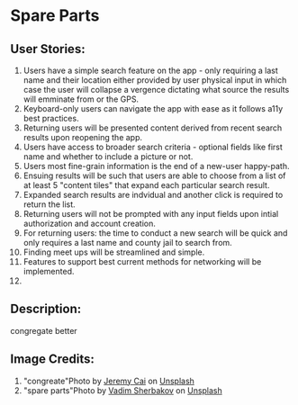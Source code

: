 # Spare Parts

## User Stories:
1. Users have a simple search feature on the app - only requiring a last name and their location either provided by user physical input in which case the user will collapse a vergence dictating what source the results will emminate from or the GPS.
2. Keyboard-only users can navigate the app with ease as it follows a11y best practices.
3. Returning users  will be presented content derived from recent search results upon reopening the app.
4. Users have access to broader search criteria - optional fields like first name and whether to include a picture or not.
5. Users most fine-grain information is the end of a new-user happy-path.
6. Ensuing results will be such that users are able to choose from a list of at least 5 "content tiles" that expand each particular search result.
6. Expanded search results are indvidual and another click is required to return the list.
7. Returning users will not be prompted with any input fields upon intial authorization and account creation.
8. For returning users: the time to conduct a new search will be quick and only requires a last name and county jail to search from.
9. Finding meet ups will be streamlined and simple.
10. Features to support best current methods for networking will be implemented.
11.

## Description:
congregate better

## Image Credits:
1. "congreate"<span>Photo by <a href="https://unsplash.com/@j?utm_source=unsplash&amp;utm_medium=referral&amp;utm_content=creditCopyText">Jeremy Cai</a> on <a href="https://unsplash.com/s/photos/congregate?utm_source=unsplash&amp;utm_medium=referral&amp;utm_content=creditCopyText">Unsplash</a></span>
2. "spare parts"<span>Photo by <a href="https://unsplash.com/@madebyvadim?utm_source=unsplash&amp;utm_medium=referral&amp;utm_content=creditCopyText">Vadim Sherbakov</a> on <a href="https://unsplash.com/s/photos/spare-parts?utm_source=unsplash&amp;utm_medium=referral&amp;utm_content=creditCopyText">Unsplash</a></span>